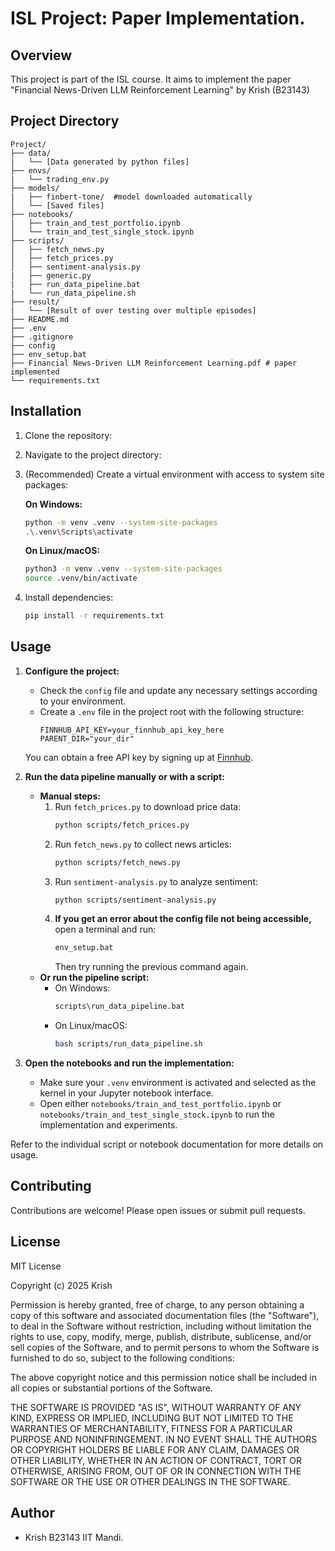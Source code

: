 # ISL Project: Paper Implementation.

## Overview

This project is part of the ISL course. It aims to implement the paper "Financial News-Driven LLM Reinforcement Learning" by Krish (B23143)

## Project Directory

```plaintext
Project/
├── data/
|   └── [Data generated by python files]
├── envs/
|   └── trading_env.py
├── models/
|   ├── finbert-tone/  #model downloaded automatically
│   └── [Saved files]
├── notebooks/
|   ├── train_and_test_portfolio.ipynb
│   └── train_and_test_single_stock.ipynb
├── scripts/
│   ├── fetch_news.py
│   ├── fetch_prices.py
│   ├── sentiment-analysis.py
|   ├── generic.py
|   ├── run_data_pipeline.bat
|   └── run_data_pipeline.sh
├── result/
|   └── [Result of over testing over multiple episodes]
├── README.md
├── .env
├── .gitignore
├── config
├── env_setup.bat
├── Financial News-Driven LLM Reinforcement Learning.pdf # paper implemented
└── requirements.txt
```

## Installation

1. Clone the repository:
2. Navigate to the project directory:
3. (Recommended) Create a virtual environment with access to system site packages:

    **On Windows:**
    ```bash
    python -m venv .venv --system-site-packages
    .\.venv\Scripts\activate
    ```

    **On Linux/macOS:**
    ```bash
    python3 -m venv .venv --system-site-packages
    source .venv/bin/activate
    ```

4. Install dependencies:

    ```bash
    pip install -r requirements.txt
    ```

## Usage

1. **Configure the project:**
    - Check the `config` file and update any necessary settings according to your environment.
    - Create a `.env` file in the project root with the following structure:
      ```
      FINNHUB_API_KEY=your_finnhub_api_key_here
      PARENT_DIR="your_dir"
      ```
    You can obtain a free API key by signing up at [Finnhub](https://finnhub.io/).

2. **Run the data pipeline manually or with a script:**
    - **Manual steps:**
        1. Run `fetch_prices.py` to download price data:
            ```bash
            python scripts/fetch_prices.py
            ```
        2. Run `fetch_news.py` to collect news articles:
            ```bash
            python scripts/fetch_news.py
            ```
        3. Run `sentiment-analysis.py` to analyze sentiment:
            ```bash
            python scripts/sentiment-analysis.py
            ```
        4. **If you get an error about the config file not being accessible,** open a terminal and run:
            ```bash
            env_setup.bat
            ```
           Then try running the previous command again.
    - **Or run the pipeline script:**
        - On Windows:
            ```bash
            scripts\run_data_pipeline.bat
            ```
        - On Linux/macOS:
            ```bash
            bash scripts/run_data_pipeline.sh
            ```
3. **Open the notebooks and run the implementation:**
    - Make sure your `.venv` environment is activated and selected as the kernel in your Jupyter notebook interface.
    - Open either `notebooks/train_and_test_portfolio.ipynb` or `notebooks/train_and_test_single_stock.ipynb` to run the implementation and experiments.

Refer to the individual script or notebook documentation for more details on usage.

## Contributing

Contributions are welcome! Please open issues or submit pull requests.

## License

MIT License

Copyright (c) 2025 Krish

Permission is hereby granted, free of charge, to any person obtaining a copy
of this software and associated documentation files (the "Software"), to deal
in the Software without restriction, including without limitation the rights
to use, copy, modify, merge, publish, distribute, sublicense, and/or sell
copies of the Software, and to permit persons to whom the Software is
furnished to do so, subject to the following conditions:

The above copyright notice and this permission notice shall be included in all
copies or substantial portions of the Software.

THE SOFTWARE IS PROVIDED "AS IS", WITHOUT WARRANTY OF ANY KIND, EXPRESS OR
IMPLIED, INCLUDING BUT NOT LIMITED TO THE WARRANTIES OF MERCHANTABILITY,
FITNESS FOR A PARTICULAR PURPOSE AND NONINFRINGEMENT. IN NO EVENT SHALL THE
AUTHORS OR COPYRIGHT HOLDERS BE LIABLE FOR ANY CLAIM, DAMAGES OR OTHER
LIABILITY, WHETHER IN AN ACTION OF CONTRACT, TORT OR OTHERWISE, ARISING FROM,
OUT OF OR IN CONNECTION WITH THE SOFTWARE OR THE USE OR OTHER DEALINGS IN THE
SOFTWARE.

## Author

- Krish B23143 IIT Mandi.
